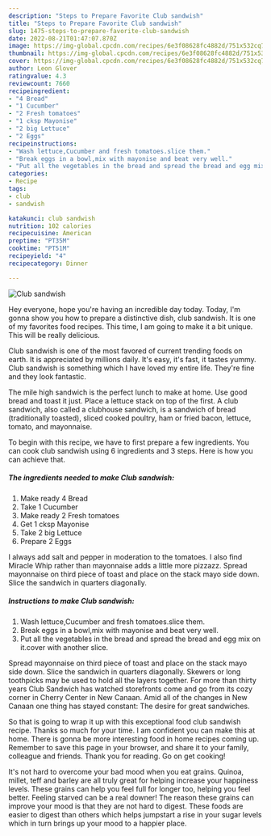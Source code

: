 ```yaml
---
description: "Steps to Prepare Favorite Club sandwish"
title: "Steps to Prepare Favorite Club sandwish"
slug: 1475-steps-to-prepare-favorite-club-sandwish
date: 2022-08-21T01:47:07.870Z
image: https://img-global.cpcdn.com/recipes/6e3f08628fc4882d/751x532cq70/club-sandwish-recipe-main-photo.jpg
thumbnail: https://img-global.cpcdn.com/recipes/6e3f08628fc4882d/751x532cq70/club-sandwish-recipe-main-photo.jpg
cover: https://img-global.cpcdn.com/recipes/6e3f08628fc4882d/751x532cq70/club-sandwish-recipe-main-photo.jpg
author: Leon Glover
ratingvalue: 4.3
reviewcount: 7660
recipeingredient:
- "4 Bread"
- "1 Cucumber"
- "2 Fresh tomatoes"
- "1 cksp Mayonise"
- "2 big Lettuce"
- "2 Eggs"
recipeinstructions:
- "Wash lettuce,Cucumber and fresh tomatoes.slice them."
- "Break eggs in a bowl,mix with mayonise and beat very well."
- "Put all the vegetables in the bread and spread the bread and egg mix on it.cover with another slice."
categories:
- Recipe
tags:
- club
- sandwish

katakunci: club sandwish 
nutrition: 102 calories
recipecuisine: American
preptime: "PT35M"
cooktime: "PT51M"
recipeyield: "4"
recipecategory: Dinner

---
```



![Club sandwish](https://img-global.cpcdn.com/recipes/6e3f08628fc4882d/751x532cq70/club-sandwish-recipe-main-photo.jpg)

Hey everyone, hope you're having an incredible day today. Today, I'm gonna show you how to prepare a distinctive dish, club sandwish. It is one of my favorites food recipes. This time, I am going to make it a bit unique. This will be really delicious.

Club sandwish is one of the most favored of current trending foods on earth. It is appreciated by millions daily. It's easy, it's fast, it tastes yummy. Club sandwish is something which I have loved my entire life. They're fine and they look fantastic.

The mile high sandwich is the perfect lunch to make at home. Use good bread and toast it just. Place a lettuce stack on top of the first. A club sandwich, also called a clubhouse sandwich, is a sandwich of bread (traditionally toasted), sliced cooked poultry, ham or fried bacon, lettuce, tomato, and mayonnaise.


To begin with this recipe, we have to first prepare a few ingredients. You can cook club sandwish using 6 ingredients and 3 steps. Here is how you can achieve that.

<!--inarticleads1-->

##### The ingredients needed to make Club sandwish:

1. Make ready 4 Bread
1. Take 1 Cucumber
1. Make ready 2 Fresh tomatoes
1. Get 1 cksp Mayonise
1. Take 2 big Lettuce
1. Prepare 2 Eggs


I always add salt and pepper in moderation to the tomatoes. I also find Miracle Whip rather than mayonnaise adds a little more pizzazz. Spread mayonnaise on third piece of toast and place on the stack mayo side down. Slice the sandwich in quarters diagonally. 

<!--inarticleads2-->

##### Instructions to make Club sandwish:

1. Wash lettuce,Cucumber and fresh tomatoes.slice them.
1. Break eggs in a bowl,mix with mayonise and beat very well.
1. Put all the vegetables in the bread and spread the bread and egg mix on it.cover with another slice.


Spread mayonnaise on third piece of toast and place on the stack mayo side down. Slice the sandwich in quarters diagonally. Skewers or long toothpicks may be used to hold all the layers together. For more than thirty years Club Sandwich has watched storefronts come and go from its cozy corner in Cherry Center in New Canaan. Amid all of the changes in New Canaan one thing has stayed constant: The desire for great sandwiches. 

So that is going to wrap it up with this exceptional food club sandwish recipe. Thanks so much for your time. I am confident you can make this at home. There is gonna be more interesting food in home recipes coming up. Remember to save this page in your browser, and share it to your family, colleague and friends. Thank you for reading. Go on get cooking!

It's not hard to overcome your bad mood when you eat grains. Quinoa, millet, teff and barley are all truly great for helping increase your happiness levels. These grains can help you feel full for longer too, helping you feel better. Feeling starved can be a real downer! The reason these grains can improve your mood is that they are not hard to digest. These foods are easier to digest than others which helps jumpstart a rise in your sugar levels which in turn brings up your mood to a happier place.
